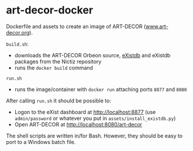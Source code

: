 # art-decor-docker
Dockerfile and assets to create an image of ART-DECOR (www.art-decor.org).

`build.sh`:
* downloads the ART-DECOR Orbeon source, [eXistdb](http://www.exist-db.org) and eXistdb packages from the Nictiz repository
* runs the `docker build` command

`run.sh`
* runs the image/container with `docker run` attaching ports `8877` and `8080`

After calling `run.sh` it should be possible to:
* Logon to the eXist dashboard at [http://localhost:8877](http://localhost:8877/apps/dashboard/index.html) (use `admin/password` or whatever you put in `assets/install_existdb.py`)
* Open ART-DECOR at [http://localhost:8080/art-decor](http://localhost:8080/art-decor/home)

The shell scripts are written in/for Bash. However, they should be easy to port to a Windows batch file.
